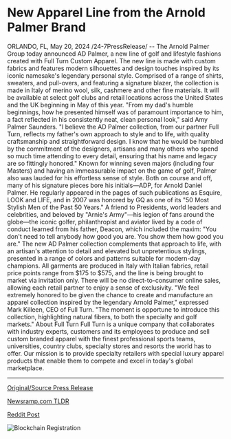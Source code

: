 # New Apparel Line from the Arnold Palmer Brand

ORLANDO, FL, May 20, 2024 /24-7PressRelease/ -- The Arnold Palmer Group today announced AD Palmer, a new line of golf and lifestyle fashions created with Full Turn Custom Apparel. The new line is made with custom fabrics and features modern silhouettes and design touches inspired by its iconic namesake's legendary personal style. Comprised of a range of shirts, sweaters, and pull-overs, and featuring a signature blazer, the collection is made in Italy of merino wool, silk, cashmere and other fine materials. It will be available at select golf clubs and retail locations across the United States and the UK beginning in May of this year.   "From my dad's humble beginnings, how he presented himself was of paramount importance to him, a fact reflected in his consistently neat, clean personal look," said Amy Palmer Saunders. "I believe the AD Palmer collection, from our partner Full Turn, reflects my father's own approach to style and to life, with quality craftsmanship and straightforward design. I know that he would be humbled by the commitment of the designers, artisans and many others who spend so much time attending to every detail, ensuring that his name and legacy are so fittingly honored."  Known for winning seven majors (including four Masters) and having an immeasurable impact on the game of golf, Palmer also was lauded for his effortless sense of style. Both on course and off, many of his signature pieces bore his initials—ADP, for Arnold Daniel Palmer. He regularly appeared in the pages of such publications as Esquire, LOOK and LIFE, and in 2007 was honored by GQ as one of its "50 Most Stylish Men of the Past 50 Years." A friend to Presidents, world leaders and celebrities, and beloved by "Arnie's Army"—his legion of fans around the globe—the iconic golfer, philanthropist and aviator lived by a code of conduct learned from his father, Deacon, which included the maxim: "You don't need to tell anybody how good you are. You show them how good you are."  The new AD Palmer collection complements that approach to life, with an artisan's attention to detail and elevated but unpretentious stylings, presented in a range of colors and patterns suitable for modern-day champions. All garments are produced in Italy with Italian fabrics, retail price points range from $175 to $575, and the line is being brought to market via invitation only. There will be no direct-to-consumer online sales, allowing each retail partner to enjoy a sense of exclusivity.  "We feel extremely honored to be given the chance to create and manufacture an apparel collection inspired by the legendary Arnold Palmer," expressed Mark Killeen, CEO of Full Turn. "The moment is opportune to introduce this collection, highlighting natural fibers, to both the specialty and golf markets."  About Full Turn  Full Turn is a unique company that collaborates with industry experts, customers and its employees to produce and sell custom branded apparel with the finest professional sports teams, universities, country clubs, specialty stores and resorts the world has to offer. Our mission is to provide specialty retailers with special luxury apparel products that enable them to compete and excel in today's global marketplace. 

---

[Original/Source Press Release](https://www.24-7pressrelease.com/press-release/507824/new-apparel-line-from-the-arnold-palmer-brand)
                    

[Newsramp.com TLDR](https://newsramp.com/curated-news/arnold-palmer-group-launches-new-ad-palmer-collection-with-full-turn-custom-apparel/c905abba6d67dcbab7ce7d9345e5d106) 

 



[Reddit Post](https://www.reddit.com/r/Lifestyle_Culture/comments/1cwura0/arnold_palmer_group_launches_new_ad_palmer/) 



![Blockchain Registration](https://cdn.newsramp.app/24-7PressRelease/qrcode/245/21/hushrrgQ.webp)